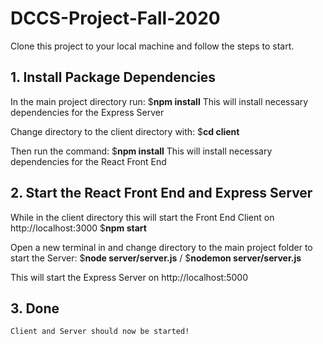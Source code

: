# DCCS-Project-Fall-2020

Clone this project to your local machine and follow the steps to start.

## 1. Install Package Dependencies

In the main project directory run:
    $**npm install**
This will install necessary dependencies for the Express Server

Change directory to the client directory with:
    $**cd client**

Then run the command:
    $**npm install**
This will install necessary dependencies for the React Front End

## 2. Start the React Front End and Express Server

While in the client directory this will start the Front End Client on http://localhost:3000
    $**npm start** 

Open a new terminal in and change directory to the main project folder to start the Server:
    $**node server/server.js** / $**nodemon server/server.js**

This will start the Express Server on http://localhost:5000
## 3. Done
    Client and Server should now be started!

